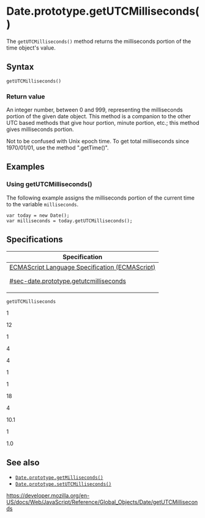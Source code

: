 # Date.prototype.getUTCMilliseconds()

The `getUTCMilliseconds()` method returns the milliseconds portion of the time object's value.

## Syntax

    getUTCMilliseconds()

### Return value

An integer number, between 0 and 999, representing the milliseconds portion of the given date object. This method is a companion to the other UTC based methods that give hour portion, minute portion, etc.; this method gives milliseconds portion.

Not to be confused with Unix epoch time. To get total milliseconds since 1970/01/01, use the method ".getTime()".

## Examples

### Using getUTCMilliseconds()

The following example assigns the milliseconds portion of the current time to the variable `milliseconds`.

    var today = new Date();
    var milliseconds = today.getUTCMilliseconds();

## Specifications

<table><thead><tr class="header"><th>Specification</th></tr></thead><tbody><tr class="odd"><td><a href="https://tc39.es/ecma262/#sec-date.prototype.getutcmilliseconds">ECMAScript Language Specification (ECMAScript) 
<br/>

<span class="small">#sec-date.prototype.getutcmilliseconds</span></a></td></tr></tbody></table>

`getUTCMilliseconds`

1

12

1

4

4

1

1

18

4

10.1

1

1.0

## See also

-   [`Date.prototype.getMilliseconds()`](getmilliseconds)
-   [`Date.prototype.setUTCMilliseconds()`](setutcmilliseconds)

<a href="https://developer.mozilla.org/en-US/docs/Web/JavaScript/Reference/Global_Objects/Date/getUTCMilliseconds" class="_attribution-link">https://developer.mozilla.org/en-US/docs/Web/JavaScript/Reference/Global_Objects/Date/getUTCMilliseconds</a>
